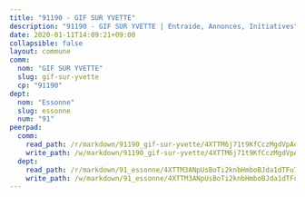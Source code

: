 ```yaml
---
title: "91190 - GIF SUR YVETTE"
description: "91190 - GIF SUR YVETTE | Entraide, Annonces, Initiatives"
date: 2020-01-11T14:09:21+09:00
collapsible: false
layout: commune
comm:
  nom: "GIF SUR YVETTE"
  slug: gif-sur-yvette
  cp: "91190"
dept:
  nom: "Essonne"
  slug: essonne
  num: "91"
peerpad:
  comm:
    read_path: /r/markdown/91190_gif-sur-yvette/4XTTM6j71t9KfCczMgdVpAerEyEDtXax98kMMHtfqFUh5w8RY
    write_path: /w/markdown/91190_gif-sur-yvette/4XTTM6j71t9KfCczMgdVpAerEyEDtXax98kMMHtfqFUh5w8RY-K3TgU87qKS1GEayeGeF3drPbYPaTwuGQLMJq7CXePf2FCfDH3hqFYgyk8FCbGQ8CnZNKKozbqoPnmJQ7ezy2mpA8ST8btAap1co3H5PvcDKVmxp9TDUnSCBm8HGEsFqAFSUrcgDY
  dept:
    read_path: /r/markdown/91_essonne/4XTTM3ANpUsBoTi2knbHmboBJda1dTFu7ky8ZK9dB2RyMMfWF
    write_path: /w/markdown/91_essonne/4XTTM3ANpUsBoTi2knbHmboBJda1dTFu7ky8ZK9dB2RyMMfWF-K3TgUyWqeJSocSvH4aaj1ao8GVHVL7XNdUYQ4QUUeH9BAdnr24zoBJ2C3FCPvjfnNG6dyrzadtyfizxGKpMjZFU9wDjSpA4g6VtDcxL8iEmbLsyV9TFoF7XzgcRopbNZHgpYvcW3
---
```


